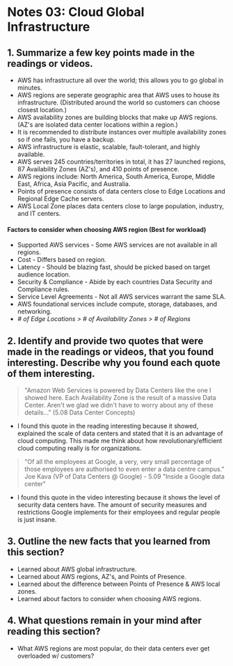 # Notes 03: Cloud Global Infrastructure
## 1. Summarize a few key points made in the readings or videos.
- AWS has infrastructure all over the world; this allows you to go global in minutes.
- AWS regions are seperate geographic area that AWS uses to house its infrastructure. (Distributed around the world so customers can choose closest location.)
- AWS availability zones are building blocks that make up AWS regions. (AZ's are isolated data center locations within a region.)
- It is recommended to distribute instances over multiple availability zones so if one fails, you have a backup.
- AWS infrastructure is elastic, scalable, fault-tolerant, and highly available.
- AWS serves 245 countries/territories in total, it has 27 launched regions, 87 Availability Zones (AZ's), and 410 points of presence. 
- AWS regions include: North America, South America, Europe, Middle East, Africa, Asia Pacific, and Australia.
- Points of presence consists of data centers close to Edge Locations and Regional Edge Cache servers.
- AWS Local Zone places data centers close to large population, industry, and IT centers.
#### Factors to consider when choosing AWS region (Best for workload)
- Supported AWS services - Some AWS services are not available in all regions.
- Cost - Differs based on region.
- Latency - Should be blazing fast, should be picked based on target audience location.
- Security & Compliance - Abide by each countries Data Security and Compliance rules.
- Service Level Agreements - Not all AWS services warrant the same SLA.
- AWS foundational services include compute, storage, databases, and networking.
- *# of Edge Locations > # of Availability Zones > # of Regions*
## 2. Identify and provide two quotes that were made in the readings or videos, that you found interesting. Describe why you found each quote of them interesting.
> "Amazon Web Services is powered by Data Centers like the one I showed here.  Each Availability Zone is the result of a massive Data Center.  Aren't we glad we didn't have to worry about any of these details..." (5.08 Data Center Concepts)
- I found this quote in the reading interesting because it showed, explained the scale of data centers and stated that it is an advantage of cloud computing. This made me think about how revolutionary/efficient cloud computing really is for organizations.
> "Of all the employees at Google, a very, very small percentage of those employees are authorised to even enter a data centre campus." 
> Joe Kava (VP of Data Centers @ Google) - 5.09 "Inside a Google data center"
- I found this quote in the video interesting because it shows the level of security data centers have. The amount of security measures and restrictions Google implements for their employees and regular people is just insane.

## 3. Outline the new facts that you learned from this section?
- Learned about AWS global infrastructure.
- Learned about AWS regions, AZ's, and Points of Presence.
- Learned about the difference between Points of Presence & AWS local zones.
- Learned about factors to consider when choosing AWS regions.
## 4. What questions remain in your mind after reading this section?
- What AWS regions are most popular, do their data centers ever get overloaded w/ customers?

